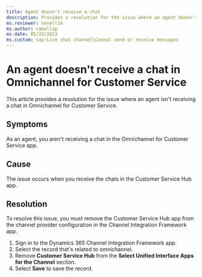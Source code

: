 ```yaml
---
title: Agent doesn't receive a chat
description: Provides a resolution for the issue where an agent doesn't receive a chat in Omnichannel for Customer Service.
ms.reviewer: nenellim
ms.author: vamullap
ms.date: 05/23/2023
ms.custom: sap:Live chat channel\Cannot send or receive messages
---
```

# An agent doesn't receive a chat in Omnichannel for Customer Service

This article provides a resolution for the issue where an agent isn't receiving a chat in Omnichannel for Customer Service.

## Symptoms

As an agent, you aren't receiving a chat in the Omnichannel for Customer Service app.

## Cause

The issue occurs when you receive the chats in the Customer Service Hub app.

## Resolution

To resolve this issue, you must remove the Customer Service Hub app from the channel provider configuration in the Channel Integration Framework app.

1. Sign in to the Dynamics 365 Channel Integration Framework app.
2. Select the record that's related to omnichannel.
3. Remove **Customer Service Hub** from the **Select Unified Interface Apps for the Channel** section.
4. Select **Save** to save the record.
